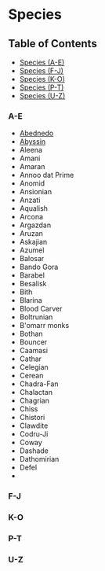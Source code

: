 # Species

## Table of Contents
- [Species (A-E)](#a-e)
- [Species (F-J)](#f-j)
- [Species (K-O)](#k-o)
- [Species (P-T)](#p-t)
- [Species (U-Z)](#u-z)

### A-E
- [Abednedo](https://lumiere-a.akamaihd.net/v1/images/cai-threnalli-main2_c0de7a50.jpeg?region=344%2C40%2C605%2C604)
- [Abyssin](https://vignette.wikia.nocookie.net/starwars/images/f/f8/Myo_portrait.jpg/revision/latest/top-crop/width/720/height/900?cb=20161007111331)
- Aleena
- Amani
- Amaran
- Annoo dat Prime
- Anomid
- Ansionian
- Anzati
- Aqualish
- Arcona
- Argazdan
- Aruzan
- Askajian
- Azumel
- Balosar
- Bando Gora
- Barabel
- Besalisk
- Bith
- Blarina
- Blood Carver
- Boltrunian
- B'omarr monks
- Bothan
- Bouncer
- Caamasi
- Cathar
- Celegian
- Cerean
- Chadra-Fan
- Chalactan
- Chagrian
- Chiss
- Chistori
- Clawdite
- Codru-Ji
- Coway
- Dashade
- Dathomirian
- Defel
- 
### F-J

### K-O

### P-T

### U-Z